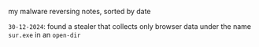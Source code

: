 my malware reversing notes, sorted by date

`30-12-2024`: found a stealer that collects only browser data under the name `sur.exe` in an `open-dir`

